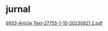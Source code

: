 # jurnal

[6933-Article Text-27755-1-10-20230821 2.pdf](https://github.com/alfiyudinr18/jurnal/files/15194703/6933-Article.Text-27755-1-10-20230821.2.pdf)
